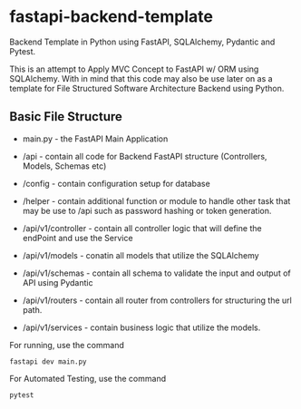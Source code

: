 # fastapi-backend-template
Backend Template in Python using FastAPI, SQLAlchemy, Pydantic and Pytest.

This is an attempt to Apply MVC Concept to FastAPI w/ ORM using SQLAlchemy. With in mind that this code may also be use later on as a template for File Structured Software Architecture Backend using Python.

## Basic File Structure

- main.py - the FastAPI Main Application
- /api - contain all code for Backend FastAPI structure (Controllers, Models, Schemas etc)
- /config - contain configuration setup for database
- /helper - contain additional function or module to handle other task that may be use to /api such as password hashing or token generation.

- /api/v1/controller - contain all controller logic that will define the endPoint and use the Service
- /api/v1/models - conatin all models that utilize the SQLAlchemy
- /api/v1/schemas - contain all schema to validate the input and output of API using Pydantic
- /api/v1/routers - contain all router from controllers for structuring the url path.
- /api/v1/services - contain business logic that utilize the models.

For running, use the command 
```
fastapi dev main.py
```

For Automated Testing, use the command
```
pytest
```
